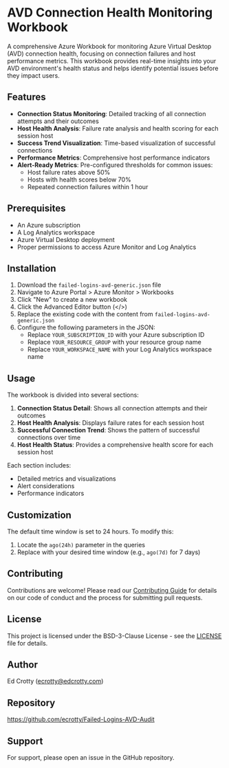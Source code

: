 # AVD Connection Health Monitoring Workbook

A comprehensive Azure Workbook for monitoring Azure Virtual Desktop (AVD) connection health, focusing on connection failures and host performance metrics. This workbook provides real-time insights into your AVD environment's health status and helps identify potential issues before they impact users.

## Features

- **Connection Status Monitoring**: Detailed tracking of all connection attempts and their outcomes
- **Host Health Analysis**: Failure rate analysis and health scoring for each session host
- **Success Trend Visualization**: Time-based visualization of successful connections
- **Performance Metrics**: Comprehensive host performance indicators
- **Alert-Ready Metrics**: Pre-configured thresholds for common issues:
  - Host failure rates above 50%
  - Hosts with health scores below 70%
  - Repeated connection failures within 1 hour

## Prerequisites

- An Azure subscription
- A Log Analytics workspace
- Azure Virtual Desktop deployment
- Proper permissions to access Azure Monitor and Log Analytics

## Installation

1. Download the `failed-logins-avd-generic.json` file
2. Navigate to Azure Portal > Azure Monitor > Workbooks
3. Click "New" to create a new workbook
4. Click the Advanced Editor button (</>) 
5. Replace the existing code with the content from `failed-logins-avd-generic.json`
6. Configure the following parameters in the JSON:
   - Replace `YOUR_SUBSCRIPTION_ID` with your Azure subscription ID
   - Replace `YOUR_RESOURCE_GROUP` with your resource group name
   - Replace `YOUR_WORKSPACE_NAME` with your Log Analytics workspace name

## Usage

The workbook is divided into several sections:

1. **Connection Status Detail**: Shows all connection attempts and their outcomes
2. **Host Health Analysis**: Displays failure rates for each session host
3. **Successful Connection Trend**: Shows the pattern of successful connections over time
4. **Host Health Status**: Provides a comprehensive health score for each session host

Each section includes:
- Detailed metrics and visualizations
- Alert considerations
- Performance indicators

## Customization

The default time window is set to 24 hours. To modify this:
1. Locate the `ago(24h)` parameter in the queries
2. Replace with your desired time window (e.g., `ago(7d)` for 7 days)

## Contributing

Contributions are welcome! Please read our [Contributing Guide](CONTRIBUTING.md) for details on our code of conduct and the process for submitting pull requests.

## License

This project is licensed under the BSD-3-Clause License - see the [LICENSE](LICENSE) file for details.

## Author

Ed Crotty (ecrotty@edcrotty.com)

## Repository

https://github.com/ecrotty/Failed-Logins-AVD-Audit

## Support

For support, please open an issue in the GitHub repository.
